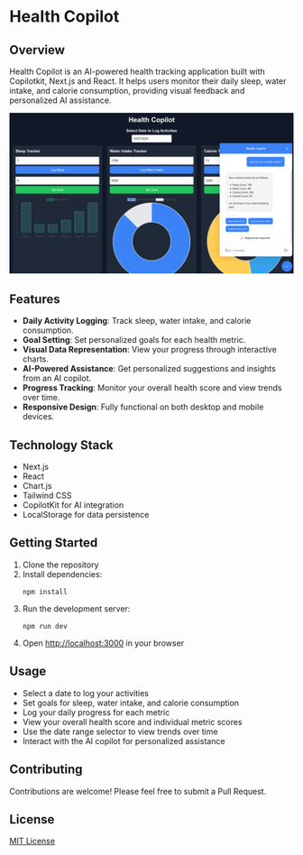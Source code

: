 # Health Copilot

## Overview
Health Copilot is an AI-powered health tracking application built with Copilotkit, Next.js and React. It helps users monitor their daily sleep, water intake, and calorie consumption, providing visual feedback and personalized AI assistance.

![Health Copilot UI](Health-copilot.png)

## Features
- **Daily Activity Logging**: Track sleep, water intake, and calorie consumption.
- **Goal Setting**: Set personalized goals for each health metric.
- **Visual Data Representation**: View your progress through interactive charts.
- **AI-Powered Assistance**: Get personalized suggestions and insights from an AI copilot.
- **Progress Tracking**: Monitor your overall health score and view trends over time.
- **Responsive Design**: Fully functional on both desktop and mobile devices.

## Technology Stack
- Next.js
- React
- Chart.js
- Tailwind CSS
- CopilotKit for AI integration
- LocalStorage for data persistence

## Getting Started
1. Clone the repository
2. Install dependencies:
   ```
   npm install
   ```
3. Run the development server:
   ```
   npm run dev
   ```
4. Open [http://localhost:3000](http://localhost:3000) in your browser

## Usage
- Select a date to log your activities
- Set goals for sleep, water intake, and calorie consumption
- Log your daily progress for each metric
- View your overall health score and individual metric scores
- Use the date range selector to view trends over time
- Interact with the AI copilot for personalized assistance

## Contributing
Contributions are welcome! Please feel free to submit a Pull Request.

## License
[MIT License](LICENSE)